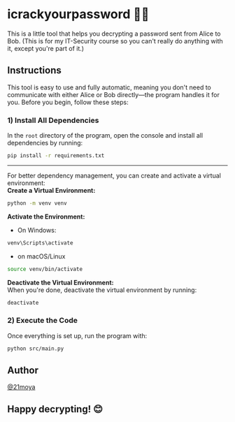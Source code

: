 
# icrackyourpassword 🐱‍💻

This is a little tool that helps you decrypting a password sent from Alice to Bob. (This is for my IT-Security course so you can't really do anything with it, except you're part of it.)


## Instructions
This tool is easy to use and fully automatic, meaning you don't need to communicate with either Alice or Bob directly—the program handles it for you. Before you begin, follow these steps:
### 1) Install All Dependencies
In the `root` directory of the program, open the console and install all dependencies by running:
```bash
pip install -r requirements.txt
```
---
For better dependency management, you can create and activate a virtual environment:\
**Create a Virtual Environment:**
```bash
python -m venv venv
```
**Activate the Environment:**
- On Windows:
```bash
venv\Scripts\activate
```
- on macOS/Linux
```bash
source venv/bin/activate
```
**Deactivate the Virtual Environment:**\
When you're done, deactivate the virtual environment by running:
```bash
deactivate
```

### 2) Execute the Code
Once everything is set up, run the program with:
```bash
python src/main.py
```
## Author

[@21moya](https://github.com/21moya)


## Happy decrypting! 😊
